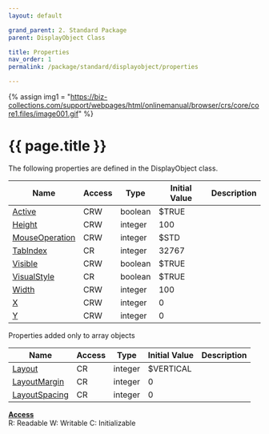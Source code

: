 ```yaml
---
layout: default

grand_parent: 2. Standard Package
parent: DisplayObject Class

title: Properties
nav_order: 1
permalink: /package/standard/displayobject/properties

---
```

{% assign img1 = "https://biz-collections.com/support/webpages/html/onlinemanual/browser/crs/core/core1.files/image001.gif" %}


# {{ page.title }}

The following properties are defined in the DisplayObject class.

|Name       | Access | Type   | Initial Value |  Description |
|----------	|--------|--------|---------------|--------------|
|[Active](/package/standard/displayobject/properties/active) | CRW | boolean | $TRUE |  |
|[Height](/package/standard/displayobject/properties/height) | CRW | integer | 100 |  |
|[MouseOperation](/package/standard/displayobject/properties/mouseoperation) | CRW | integer | $STD |  |
|[TabIndex](/package/standard/displayobject/properties/tabindex) | CR | integer | 32767 |  |
|[Visible](/package/standard/displayobject/properties/visible) | CRW | boolean | $TRUE |  |
|[VisualStyle](/package/standard/displayobject/properties/visualstyle) | CR | boolean | $TRUE |  |
|[Width](/package/standard/displayobject/properties/width) | CRW | integer | 100 |  |
|[X](/package/standard/displayobject/properties/x) | CRW | integer | 0 |  |
|[Y](/package/standard/displayobject/properties/y) | CRW | integer | 0 |  |


Properties added only to array objects

|Name       | Access | Type   | Initial Value |  Description |
|----------	|--------|--------|---------------|--------------|
|[Layout](/package/standard/displayobject/properties/layout) | CR | integer | $VERTICAL |  |
|[LayoutMargin](/package/standard/displayobject/properties/layoutmargin) | CR | integer | 0 |  |
|[LayoutSpacing](/package/standard/displayobject/properties/layoutspacing) | CR | integer | 0 |  |

<u><b>Access</b></u><br>
R: Readable
W: Writable
C: Initializable
